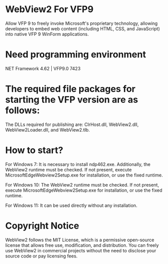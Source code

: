 # WebView2 For VFP9 
Allow VFP 9 to freely invoke Microsoft's proprietary technology, allowing developers to embed web content (including HTML, CSS, and JavaScript) into native VFP 9 WinForm applications. ‌

# Need programming environment
  NET Framework 4.62 | VFP9.0 7423
  
# The required file packages for starting the VFP version are as follows:
The DLLs required for publishing are: ClrHost.dll, WebView2.dll, WebView2Loader.dll, and WebView2.tlb.

# How to start?
For Windows 7:
It is necessary to install ndp462.exe. Additionally, the WebView2 runtime must be checked. If not present, execute MicrosoftEdgeWebview2Setup.exe for installation, or use the fixed runtime.

For Windows 10:
The WebView2 runtime must be checked. If not present, execute MicrosoftEdgeWebview2Setup.exe for installation, or use the fixed runtime.

For Windows 11:
It can be used directly without any installation.

# Copyright Notice
WebView2 follows the MIT License, which is a permissive open-source license that allows free use, modification, and distribution. You can freely use WebView2 in commercial projects without the need to disclose your source code or pay licensing fees.
